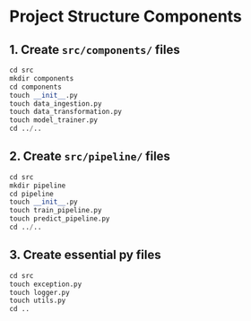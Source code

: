# Project Structure Components



## 1. Create `src/components/` files

```python
cd src
mkdir components
cd components
touch __init__.py
touch data_ingestion.py
touch data_transformation.py
touch model_trainer.py
cd ../..
```



## 2. Create `src/pipeline/` files

```python
cd src
mkdir pipeline
cd pipeline
touch __init__.py
touch train_pipeline.py
touch predict_pipeline.py
cd ../..
```



## 3. Create essential py files

```python
cd src
touch exception.py
touch logger.py
touch utils.py
cd ..
```

